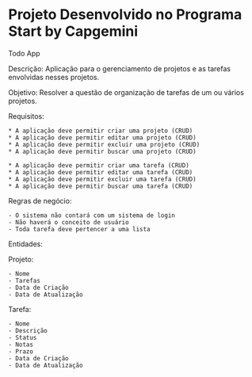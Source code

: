 # Projeto Desenvolvido no Programa Start by Capgemini

Todo App

Descrição: Aplicação para o gerenciamento de projetos e as tarefas envolvidas nesses projetos.

Objetivo: Resolver a questão de organização de tarefas de um ou vários projetos.

Requisitos: 

	* A aplicação deve permitir criar uma projeto (CRUD)
	* A aplicação deve permitir editar uma projeto (CRUD)
	* A aplicação deve permitir excluir uma projeto (CRUD)
	* A aplicação deve permitir buscar uma projeto (CRUD)

	* A aplicação deve permitir criar uma tarefa (CRUD)
	* A aplicação deve permitir editar uma tarefa (CRUD)
	* A aplicação deve permitir excluir uma tarefa (CRUD)
	* A aplicação deve permitir buscar uma tarefa (CRUD)

	
Regras de negócio:

	- O sistema não contará com um sistema de login
	- Não haverá o conceito de usuário
	- Toda tarefa deve pertencer a uma lista
	
Entidades:

Projeto:

	- Nome
	- Tarefas
	- Data de Criação
	- Data de Atualização

Tarefa:

	- Nome
	- Descrição
	- Status
	- Notas
	- Prazo
	- Data de Criação
	- Data de Atualização

